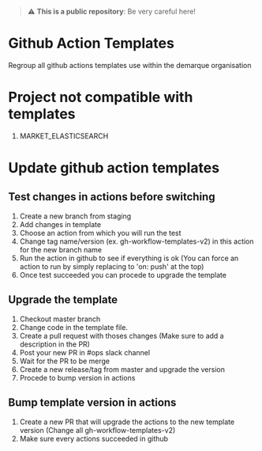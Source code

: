 > :warning: **This is a public repository**: Be very careful here!

# Github Action Templates

Regroup all github actions templates use within the demarque organisation

# Project not compatible with templates

1. MARKET_ELASTICSEARCH

# Update github action templates

## Test changes in actions before switching

1. Create a new branch from staging
1. Add changes in template
1. Choose an action from which you will run the test
1. Change tag name/version (ex. gh-workflow-templates-v2) in this action for the new branch name
1. Run the action in github to see if everything is ok (You can force an action to run by simply replacing to 'on: push' at the top)
1. Once test succeeded you can procede to upgrade the template

## Upgrade the template

1. Checkout master branch
1. Change code in the template file.
1. Create a pull request with thoses changes (Make sure to add a description in the PR)
1. Post your new PR in #ops slack channel
1. Wait for the PR to be merge
1. Create a new release/tag from master and upgrade the version
1. Procede to bump version in actions

## Bump template version in actions

1. Create a new PR that will upgrade the actions to the new template version (Change all gh-workflow-templates-v2)
1. Make sure every actions succeeded in github
